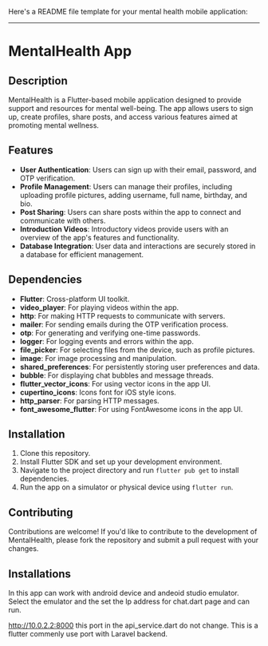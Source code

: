 Here's a README file template for your mental health mobile application:

---

# MentalHealth App

## Description
MentalHealth is a Flutter-based mobile application designed to provide support and resources for mental well-being. The app allows users to sign up, create profiles, share posts, and access various features aimed at promoting mental wellness.

## Features
- **User Authentication**: Users can sign up with their email, password, and OTP verification.
- **Profile Management**: Users can manage their profiles, including uploading profile pictures, adding username, full name, birthday, and bio.
- **Post Sharing**: Users can share posts within the app to connect and communicate with others.
- **Introduction Videos**: Introductory videos provide users with an overview of the app's features and functionality.
- **Database Integration**: User data and interactions are securely stored in a database for efficient management.

## Dependencies
- **Flutter**: Cross-platform UI toolkit.
- **video_player**: For playing videos within the app.
- **http**: For making HTTP requests to communicate with servers.
- **mailer**: For sending emails during the OTP verification process.
- **otp**: For generating and verifying one-time passwords.
- **logger**: For logging events and errors within the app.
- **file_picker**: For selecting files from the device, such as profile pictures.
- **image**: For image processing and manipulation.
- **shared_preferences**: For persistently storing user preferences and data.
- **bubble**: For displaying chat bubbles and message threads.
- **flutter_vector_icons**: For using vector icons in the app UI.
- **cupertino_icons**: Icons font for iOS style icons.
- **http_parser**: For parsing HTTP messages.
- **font_awesome_flutter**: For using FontAwesome icons in the app UI.

## Installation
1. Clone this repository.
2. Install Flutter SDK and set up your development environment.
3. Navigate to the project directory and run `flutter pub get` to install dependencies.
4. Run the app on a simulator or physical device using `flutter run`.

## Contributing
Contributions are welcome! If you'd like to contribute to the development of MentalHealth, please fork the repository and submit a pull request with your changes.

## Installations
In this app can work with android device and andeoid studio emulator.
Select the emulator and the set the Ip address for chat.dart page and can run.


http://10.0.2.2:8000 this port in the api_service.dart do not change. This is a flutter commenly use port with Laravel backend. 

